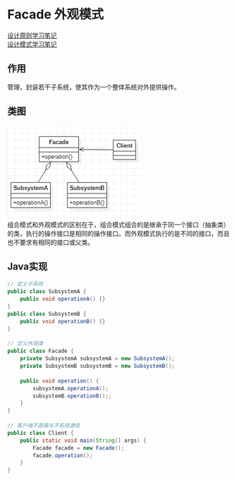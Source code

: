 # Facade 外观模式
[设计原则学习笔记](https://www.jianshu.com/p/f7f79adad32b)  
[设计模式学习笔记](https://www.jianshu.com/p/08bf9381697c)  
## 作用
管理，封装若干子系统，使其作为一个整体系统对外提供操作。
## 类图
![外观模式类图](res/facade_01.PNG)  
组合模式和外观模式的区别在于，组合模式组合的是继承于同一个接口（抽象类）的类，执行的操作接口是相同的操作接口。而外观模式执行的是不同的接口，而且也不要求有相同的接口或父类。
## Java实现
```Java
// 定义子系统
public class SubsystemA {
    public void operationA() {}
}
public class SubsystemB {
    public void operationB() {}
}

// 定义外观类
public class Facade {
    private SubsystemA subsystemA = new SubsystemA();
    private SubsystemB subsystemB = new SubsystemB();

    public void operation() {
        subsystemA.operationA();
        subsystemB.operationB();;
    }
}

// 客户端不直接与子系统通信
public class Client {
    public static void main(String[] args) {
        Facade facade = new Facade();
        facade.operation();
    }
}
```
